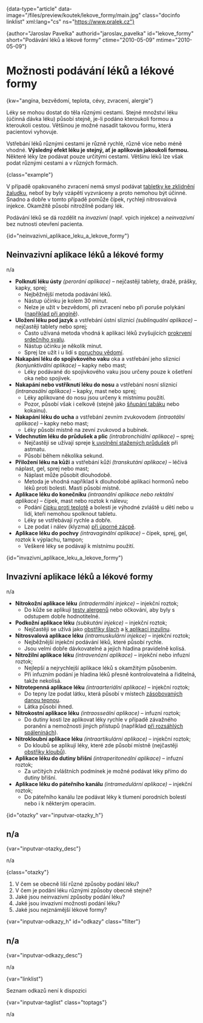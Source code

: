 
{data-type="article" data-image="/files/preview/koutek/lekove_formy/main.jpg" class="docinfo linklist" xml:lang="cs" ns="https://www.pralek.cz"}

{author="Jaroslav Pavelka" authorid="jaroslav\_pavelka" id="lekove\_formy" short="Podávání léků a lékové formy" ctime="2010-05-09" mtime="2010-05-09"}

# Možnosti podávání léků a lékové formy

<!-- generated attribute kw by user_udpatekw.sh on 2019-01-10, do not edit -->

<!-- generated attribute kw by user_udpatekw.sh on 2019-09-26, do not edit -->

{kw="angína, bezvědomí, teplota, cévy, zvracení, alergie"}

Léky se mohou dostat do těla různými cestami. Stejné množství léku (účinná dávka léku) působí stejně, je-li podáno kteroukoli formou a kteroukoli cestou. Většinou je možné nasadit takovou formu, která pacientovi vyhovuje.

Vstřebání léků různými cestami je různě rychlé, různě více nebo méně vhodné. **Výsledný efekt léku je stejný, ať je aplikován jakoukoli formou.** Některé léky lze podávat pouze určitými cestami. Většinu léků lze však podat různými cestami a v různých formách.

{class="example"}

V případě opakovaného zvracení nemá smysl podávat [tabletky ke zklidnění žaludku][1], neboť by byly vzápětí vyzvráceny a proto nemohou být účinné. Snadno a dobře v tomto případě pomůže čípek, rychleji nitrosvalová injekce. Okamžitě působí nitrožilně podaný lék.

Podávání léků se dá rozdělit na _invazivní_ (např. vpich injekce) a _neinvazivní_ bez nutnosti otevření pacienta.

{id="neinvazivni\_aplikace\_leku\_a\_lekove_formy"}

## Neinvazivní aplikace léků a lékové formy

n/a

  * **Polknutí léku ústy** _(perorání aplikace)_ – nejčastěji tablety, dražé, prášky, kapky, sprej;
      * Nejběžnější metoda podávání léků.
      * Nástup účinku je kolem 30 minut.
      * Nelze je užít v bezvědomí, při zvracení nebo při poruše polykání ([například při angíně][2]).
  * **Uložení léku pod jazyk** a vstřebání ústní sliznicí _(sublinquální aplikace)_ – nejčastěji tablety nebo sprej;
      * Často užívaná metoda vhodná k aplikaci léků zvyšujících [prokrvení srdečního svalu][3].
      * Nástup účinku je několik minut.
      * Sprej lze užít i u lidí s [poruchou vědomí][4].
  * **Nakapání léku do spojivkového vaku** oka a vstřebání jeho sliznicí _(konjunktivální aplikace)_ – kapky nebo mast;
      * Léky podávané do spojivkového vaku jsou určeny pouze k ošetření oka nebo spojivek.
  * **Nakapání nebo vstříknutí léku do nosu** a vstřebání nosní sliznicí _(intranasální aplikace)_ – kapky, mast nebo sprej;
      * Léky aplikované do nosu jsou určeny k místnímu použití.
      * Pozor, působí však i celkově (stejně jako [šňupání tabáku][5] nebo kokainu).
  * **Nakapání léku do ucha** a vstřebání zevním zvukovodem _(intraotální aplikace)_ – kapky nebo mast;
      * Léky působí místně na zevní zvukovod a bubínek.
  * **Vdechnutím léku do průdušek a plic** _(intrabronchiální aplikace)_ – sprej;
      * Nejčastěji se užívají spreje [k uvolnění stažených průdušek][6] při astmatu.
      * Působí během několika sekund.
  * **Přiložení léku na kůži** a vstřebání kůží _(transkutání aplikace)_ – léčivá náplast, gel, sprej nebo mast;
      * Náplast může působit dlouhodobě.
      * Metoda je vhodná například k dlouhodobé aplikaci hormonů nebo léků proti bolesti. Masti působí místně.
  * **Aplikace léku do konečníku** _(intraanální aplikace nebo rektální aplikace)_ – čípek, mast nebo roztok k nálevu;
      * Podání [čípku proti teplotě][7] a bolesti je výhodné zvláště u dětí nebo u lidí, kteří nemohou spolknout tabletu.
      * Léky se vstřebávají rychle a dobře.
      * Lze podat i nálev (klyzma) [při úporné zácpě][1].
  * **Aplikace léku do pochvy** _(intravaginální aplikace)_ – čípek, sprej, gel, roztok k výplachu, tampon;
      * Veškeré léky se podávají k místnímu použití.

{id="invazivni\_aplikace\_leku\_a\_lekove_formy"}

## Invazivní aplikace léků a lékové formy

n/a

  * **Nitrokožní aplikace léku** _(intradermální injekce)_ – injekční roztok;
      * Do kůže se aplikují [testy alergenů][8] nebo očkování, aby byly s odstupem dobře hodnotitelné.
  * **Podkožní aplikace léku** _(subkutání injekce)_ – injekční roztok;
      * Nejčastěji se užívá jako [obstřiky šlach][9] a [k aplikaci inzulínu][10].
  * **Nitrosvalová aplikace léku** _(intramuskulární injekce)_ – injekční roztok;
      * Nejběžnější injekční podávání léků, které působí rychle.
      * Jsou velmi dobře dávkovatelné a jejich hladina pravidelně kolísá.
  * **Nitrožilní aplikace léku** _(intravenózní aplikace)_ – injekční nebo infuzní roztok;
      * Nejlepší a nejrychlejší aplikace léků s okamžitým působením.
      * Při infuzním podání je hladina léků přesně kontrolovatelná a řiditelná, takže nekolísá.
  * **Nitrotepenná aplikace léku** _(intraarteriální aplikace)_ – injekční roztok;
      * Do tepny lze podat látku, která působí v místech [zásobovaných danou tepnou][11].
      * Látka působí ihned.
  * **Nitrokostní aplikace léku** _(intraosseální aplikace)_ – infuzní roztok;
      * Do dutiny kosti lze aplikovat léky rychle v případě závažného poranění a nemožnosti jiných přístupů (například [při rozsáhlých spáleninách][12]).
  * **Nitrokloubní aplikace léku** _(intraartikulární aplikace)_ – injekční roztok;
      * Do kloubů se aplikují léky, které zde působí místně (nejčastěji [obstřiky kloubů][13]).
  * **Aplikace léku do dutiny břišní** _(intraperitoneální aplikace)_ – infuzní roztok;
      * Za určitých zvláštních podmínek je možné podávat léky přímo do dutiny břišní.
  * **Aplikace léku do páteřního kanálu** _(intramedulární aplikace)_ – injekční roztok;
      * Do páteřního kanálu lze podávat léky k tlumení porodních bolestí nebo i k některým operacím.

{id="otazky" var="inputvar-otazky_h"}

## n/a

{var="inputvar-otazky_desc"}

n/a

{class="otazky"}

  1. V čem se obecně liší různé způsoby podání léku?
  2. V čem je podání léku různými způsoby obecně stejné?
  3. Jaké jsou neinvazivní způsoby podání léku?
  4. Jaké jsou invazivní možnosti podání léku?
  5. Jaké jsou nejznámější lékové formy?

{var="inputvar-odkazy_h" id="odkazy" class="filter"}

## n/a

{var="inputvar-odkazy_desc"}

n/a

{var="linklist"}

Seznam odkazů není k dispozici

{var="inputvar-taglist" class="toptags"}

n/a

 [1]: funkcni_poruchy_traveni
 [2]: bolest_v_krku_angina
 [3]: srdecni_infarkt
 [4]: nadmerne_dychani
 [5]: koureni_cigaret
 [6]: kasel_a_typy_kasle
 [7]: teplota
 [8]: imunita
 [9]: onemocneni_slach
 [10]: cukrovka
 [11]: iktus
 [12]: ochlazeni_spaleniny
 [13]: artroza

